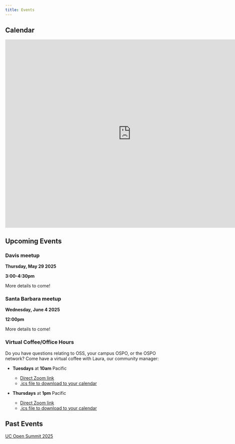 ```yaml
---
title: Events
---
```


## Calendar

<iframe src="https://calendar.google.com/calendar/embed?src=c_ecaa1e020fad0705c72bf19ac9502b0fb7d9dbc2ffd9f057d79f5bbfdeca9711%40group.calendar.google.com&ctz=America%2FLos_Angeles" style="border: 0" width="800" height="600" frameborder="0" scrolling="no"></iframe>

## Upcoming Events

###  Davis meetup

**Thursday, May 29 2025**

**3:00-4:30pm**

More details to come!

### Santa Barbara meetup

**Wednesday, June 4 2025**

**12:00pm**

More details to come!

### Virtual Coffee/Office Hours

Do you have questions relating to OSS, your campus OSPO, or the OSPO network? Come have a virtual coffee with Laura, our community manager:

- **Tuesdays** at **10am** Pacific

  - [Direct Zoom link](https://ucdavis.zoom.us/j/95278484683?pwd=9iHxiRLcMkdGXHoavyqiRj7JaM1fxK.1)
  - [.ics file to download to your calendar](https://ucdavis.zoom.us/meeting/tJEvcOGspj8sEtdHHCJ2UKqJsemuwxhL73-5/ics?icsToken=DN10Lh4C2zyymEHUqQAALAAAAB-Jiw9_52nzANlGpdE49obkDJeJZ5gRiSMLzzHSwrnD1RBd40gaculmeTGREDQ3fEEnmLYFydCl8gbZ9TAwMDAwMQ&meetingMasterEventId=42K_yKkMSfi19wqQ9SLqTg)

- **Thursdays** at **1pm** Pacific
  - [Direct Zoom link](https://ucdavis.zoom.us/j/95615807258?pwd=excz2CXnwiwZDWyWkVIluDM749yJyO.1)
  - [.ics file to download to your calendar](https://ucdavis.zoom.us/meeting/tJErduygrjwoH9wW2zcsSfpsiXCdhQS26Sd9/ics?icsToken=DAK6VCfV8LRZiTF7uQAALAAAALqu8ocl1xJGNbeNFJKDo3PZLWhcunjKKBubefsQZp3cSH0YbhGwx8vcs4tn0rCQZVuUDC-OQxiGstUa0zAwMDAwMQ&meetingMasterEventId=GyVBZXwwSIKcJN43RmB7DQ)

## Past Events

[UC Open Summit 2025](./uc-open-4-2025/)